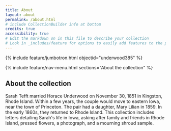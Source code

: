 ```yaml
---
title: About
layout: about
permalink: /about.html
# include CollectionBuilder info at bottom
credits: true
accessibility: true
# Edit the markdown on in this file to describe your collection
# Look in _includes/feature for options to easily add features to the page
---
```


{% include feature/jumbotron.html objectid="underwood385" %} 

{% include feature/nav-menu.html sections="About the collection" %}

## About the collection
Sarah Tefft married Horace Underwood on November 30, 1851 in Kingston, Rhode Island. Within a few years, the couple would move to eastern Iowa, near the town of Princeton. The pair had a daughter, Mary Lilian in 1859. In the early 1860s, they returned to Rhode Island. This collection includes letters detailing Sarah's life in Iowa, asking after family and friends in Rhode Island, pressed flowers, a photograph, and a mourning shroud sample.
